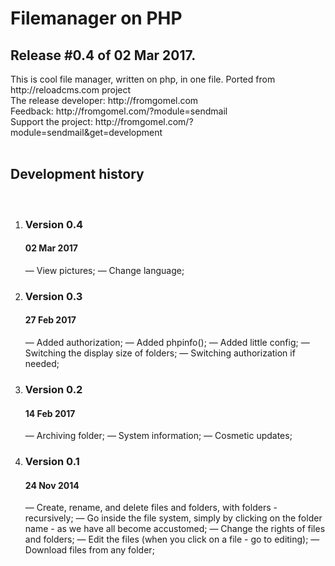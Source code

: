 <h1>Filemanager on PHP</h1>
<h2>Release #0.4 of 02 Mar 2017.</h2>
This is cool file manager, written on php, in one file.
Ported from http://reloadcms.com project<br />
The release developer: http://fromgomel.com<br />
Feedback: http://fromgomel.com/?module=sendmail<br />
Support the project: http://fromgomel.com/?module=sendmail&get=development<br /><br />

<h2>Development history</h2><br />
<ol>
	<li>
		<h3>Version 0.4</h3>
		<h4>02 Mar 2017</h4>
		<p>
			— View pictures;
			— Change language;
		</p>
	</li>
	<li>
		<h3>Version 0.3</h3>
		<h4>27 Feb 2017</h4>
		<p>
			— Added authorization;
			— Added phpinfo();
			— Added little config;
			— Switching the display size of folders;
			— Switching authorization if needed;
		</p>
	</li>
	<li>
		<h3>Version 0.2</h3>
		<h4>14 Feb 2017</h4>
		<p>
			— Archiving folder;
			— System information;
			— Cosmetic updates;
		</p>
	</li>
	<li>
		<h3>Version 0.1</h3>
		<h4>24 Nov 2014</h4>
		<p>
			— Create, rename, and delete files and folders, with folders - recursively;
			— Go inside the file system, simply by clicking on the folder name - as we have all become accustomed;
			— Change the rights of files and folders;
			— Edit the files (when you click on a file - go to editing);
			— Download files from any folder;
		</p>
	</li>
</ol>
<br />
